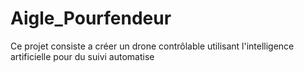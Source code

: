 # Aigle_Pourfendeur
Ce projet consiste a créer un drone contrôlable utilisant l'intelligence artificielle pour du suivi automatise
